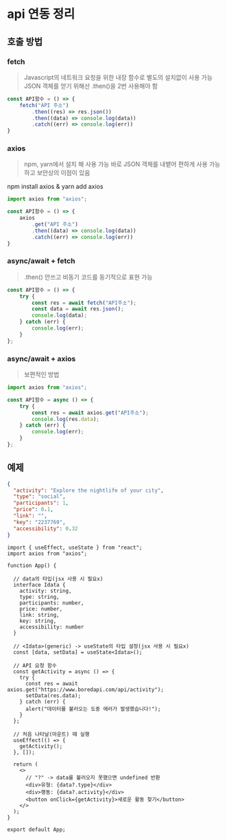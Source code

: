# api 연동 정리

## 호출 방법

### fetch

> Javascript의 네트워크 요청을 위한 내장 함수로 별도의 설치없이 사용 가능
JSON 객체를 얻기 위해선 .then()을 2번 사용해야 함
> 

```jsx
const API함수 = () => {
	fetch("API 주소")
		.then((res) => res.json())
		.then((data) => console.log(data))
		.catch((err) => console.log(err))
}
```

### axios

> npm, yarn에서 설치 해 사용 가능
바로 JSON 객체를 내뱉어 편하게 사용 가능하고 보안상의 이점이 있음
> 

npm install axios & yarn add axios 

```jsx
import axios from "axios";

const API함수 = () => {
	axios
		.get("API 주소")
		.then((data) => console.log(data))
		.catch((err) => console.log(err))
}
```

### async/await + fetch

> .then() 안쓰고 비동기 코드를 동기적으로 표현 가능
> 

```jsx
const API함수 = () => {
	try {
		const res = await fetch("API주소");
		const data = await res.json();
		console.log(data);
	} catch (err) {
		console.log(err);
	}
};
```

### async/await + axios

> 보편적인 방법
> 

```jsx
import axios from "axios";

const API함수 = async () => {
	try {
		const res = await axios.get("API주소");
		console.log(res.data);
	} catch (err) {
		console.log(err);
	}
};
```

## 예제

```json
{
  "activity": "Explore the nightlife of your city",
  "type": "social",
  "participants": 1,
  "price": 0.1,
  "link": "",
  "key": "2237769",
  "accessibility": 0.32
}
```

```tsx
import { useEffect, useState } from "react";
import axios from "axios";

function App() {
  
  // data의 타입(jsx 사용 시 필요x)
  interface Idata {
    activity: string,
    type: string,
    participants: number,
    price: number,
    link: string,
    key: string,
    accessibility: number
  }
  
  // <Idata>(generic) -> useState의 타입 설정(jsx 사용 시 필요x)
  const [data, setData] = useState<Idata>();

  // API 요청 함수
  const getActivity = async () => {
    try {
      const res = await axios.get("https://www.boredapi.com/api/activity");
      setData(res.data);
    } catch (err) {
      alert("데이터를 불러오는 도중 에러가 발생했습니다!");
    }
  };
	
  // 처음 나타날(마운트) 때 실행
  useEffect(() => {
    getActivity();
  }, []);

  return (
    <>
      // "?" -> data를 불러오지 못했으면 undefined 반환 
      <div>유형: {data?.type}</div>
      <div>행동: {data?.activity}</div>
      <button onClick={getActivity}>새로운 활동 찾기</button>
    </>
  );
}

export default App;
```
